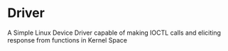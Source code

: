 # Driver
A Simple Linux Device Driver capable of making IOCTL calls and eliciting response from functions in Kernel Space
